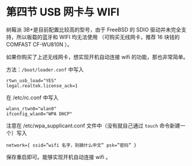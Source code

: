 # 第四节 USB 网卡与 WIFI

树莓派 3B+是目前配置比较高的型号，由于 FreeBSD 的 SDIO 驱动并未完全支持，所以板载的蓝牙和 WIFI 均无法使用
（可购买无线网卡，推荐 16 块钱的 COMFAST CF-WU810N ）。

如果你购买了上述无线网卡，想实现开机自动连接 wifi 的功能，那也非常简单。

方法：`/boot/loader.conf` 中写入

```
rtwn_usb_load="YES"
legal.realtek.license_ack=1
```

在 /etc/rc.conf 中写入

```
wlans_rtwn0="wlan0"
ifconfig_wlan0="WPA DHCP"
```

注意在 /etc/wpa_supplicant.conf 文件中（没有就自己通过 `touch` 命令新建一个）写入

```
network={ ssid=”wifi 名字，别搞什么中文” psk=”密码” }
```

保存重启即可。能够实现开机自动连接 wifi 。
